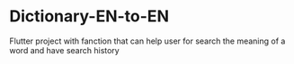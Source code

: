 # Dictionary-EN-to-EN
Flutter project with fanction that can help user for search the meaning of a word and have search history
